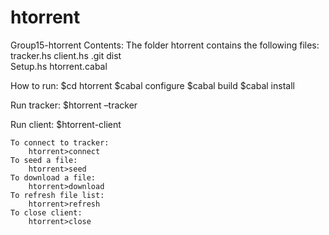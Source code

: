htorrent
========

Group15-htorrent
Contents:
  The folder htorrent contains the following files:
	tracker.hs
	client.hs
	.git
	dist	
	Setup.hs
	htorrent.cabal

How to run:
	$cd htorrent
	$cabal configure
	$cabal build
	$cabal install

Run tracker:
	$htorrent –tracker
	
Run client:
	$htorrent-client
	
	To connect to tracker:
		htorrent>connect
	To seed a file:
		htorrent>seed
	To download a file:
		htorrent>download
	To refresh file list:
		htorrent>refresh
	To close client:
		htorrent>close
